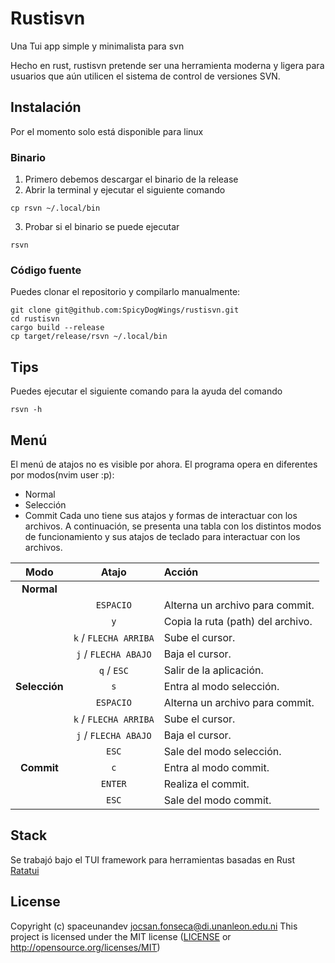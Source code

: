 # Rustisvn

Una Tui app simple y minimalista para svn

Hecho en rust, rustisvn pretende ser una herramienta moderna y
ligera para usuarios que aún utilicen el sistema de control de versiones SVN.

## Instalación

Por el momento solo está disponible para linux

### Binario

1. Primero debemos descargar el binario de la release
2. Abrir la terminal y ejecutar el siguiente comando

```
cp rsvn ~/.local/bin
```

3. Probar si el binario se puede ejecutar

```
rsvn
```

### Código fuente

Puedes clonar el repositorio y compilarlo manualmente:

```
git clone git@github.com:SpicyDogWings/rustisvn.git
cd rustisvn
cargo build --release
cp target/release/rsvn ~/.local/bin
```

## Tips

Puedes ejecutar el siguiente comando para la ayuda del comando

```
rsvn -h
```

## Menú

El menú de atajos no es visible por ahora.
El programa opera en diferentes por modos(nvim user :p):

- Normal
- Selección
- Commit
  Cada uno tiene sus atajos y formas de interactuar con los archivos.
  A continuación, se presenta una tabla con los distintos modos de funcionamiento y sus atajos de teclado para interactuar con los archivos.

|     Modo      |         Atajo         | Acción                            |
| :-----------: | :-------------------: | :-------------------------------- |
|  **Normal**   |                       |                                   |
|               |       `ESPACIO`       | Alterna un archivo para commit.   |
|               |          `y`          | Copia la ruta (path) del archivo. |
|               | `k` / `FLECHA ARRIBA` | Sube el cursor.                   |
|               | `j` / `FLECHA ABAJO`  | Baja el cursor.                   |
|               |      `q` / `ESC`      | Salir de la aplicación.           |
| **Selección** |          `s`          | Entra al modo selección.          |
|               |       `ESPACIO`       | Alterna un archivo para commit.   |
|               | `k` / `FLECHA ARRIBA` | Sube el cursor.                   |
|               | `j` / `FLECHA ABAJO`  | Baja el cursor.                   |
|               |         `ESC`         | Sale del modo selección.          |
|  **Commit**   |          `c`          | Entra al modo commit.             |
|               |        `ENTER`        | Realiza el commit.                |
|               |         `ESC`         | Sale del modo commit.             |

## Stack

Se trabajó bajo el TUI framework para herramientas basadas en Rust [Ratatui]

[Ratatui]: https://ratatui.rs

## License

Copyright (c) spaceunandev <jocsan.fonseca@di.unanleon.edu.ni>
This project is licensed under the MIT license ([LICENSE] or <http://opensource.org/licenses/MIT>)

[LICENSE]: ./LICENSE
